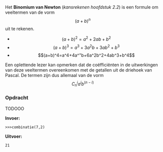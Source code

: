 Het **Binomium van Newton** (*kansrekenen hoofdstuk 2.2*) is een formule om veeltermen van de vorm $$(a+b)^n$$ uit te rekenen.

- $$(a+b)^2=a^2+2ab+b^2$$
- $$(a+b)^3=a^3+3a^2b+3ab^2+b^3$$
- $$(a+b)^4=a^4+4a^"b+6a^2b^2+4ab^3+b^4$$

Een oplettende lezer kan opmerken dat de coëfficiënten in de uitwerkingen van deze veeltermen overeenkomen met de getallen uit de driehoek van Pascal. De termen zijn dus allemaal van de vorm $$C^i_na^ib^(n-i)$$

### Opdracht
TODOOO



**Invoer:**

    >>>combinatie(7,2)


**Uitvoer:**

    21

